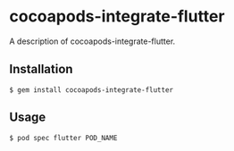 # cocoapods-integrate-flutter

A description of cocoapods-integrate-flutter.

## Installation

    $ gem install cocoapods-integrate-flutter

## Usage

    $ pod spec flutter POD_NAME
